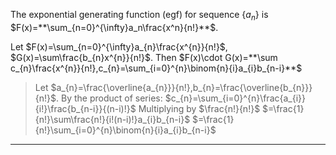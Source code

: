 The exponential generating function (egf) for sequence $\{a_n\}$ is $F(x)=**\sum_{n=0}^{\infty}a_n\frac{x^n}{n!}**$. 

Let $F(x)=\sum_{n=0}^{\infty}a_{n}\frac{x^{n}}{n!}$, $G(x)=\sum\frac{b_{n}x^{n}}{n!}$. Then $F(x)\cdot G(x)=**\sum c_{n}\frac{x^{n}}{n!},c_{n}=\sum_{i=0}^{n}\binom{n}{i}a_{i}b_{n-i}**$
> Let $a_{n}=\frac{\overline{a_{n}}}{n!},b_{n}=\frac{\overline{b_{n}}}{n!}$. 
> By the product of series: $c_{n}=\sum_{i=0}^{n}\frac{a_{i}}{i!}\frac{b_{n-i}}{(n-i)!}$
> Multiplying by $\frac{n!}{n!}$ $=\frac{1}{n!}\sum\frac{n!}{i!(n-i)!}a_{i}b_{n-i}$ $=\frac{1}{n!}\sum_{i=0}^{n}\binom{n}{i}a_{i}b_{n-i}$


***
